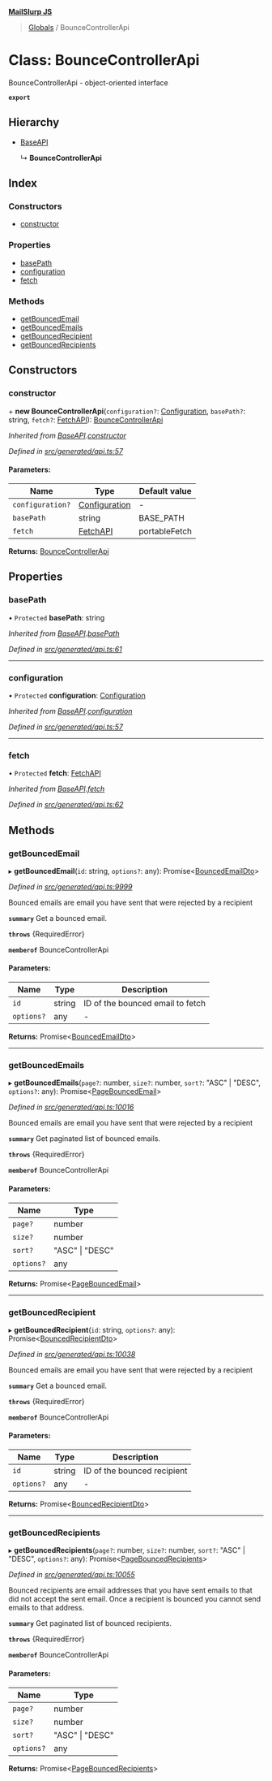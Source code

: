 **[MailSlurp JS](../README.md)**

> [Globals](../README.md) / BounceControllerApi

# Class: BounceControllerApi

BounceControllerApi - object-oriented interface

**`export`** 

## Hierarchy

* [BaseAPI](baseapi.md)

  ↳ **BounceControllerApi**

## Index

### Constructors

* [constructor](bouncecontrollerapi.md#constructor)

### Properties

* [basePath](bouncecontrollerapi.md#basepath)
* [configuration](bouncecontrollerapi.md#configuration)
* [fetch](bouncecontrollerapi.md#fetch)

### Methods

* [getBouncedEmail](bouncecontrollerapi.md#getbouncedemail)
* [getBouncedEmails](bouncecontrollerapi.md#getbouncedemails)
* [getBouncedRecipient](bouncecontrollerapi.md#getbouncedrecipient)
* [getBouncedRecipients](bouncecontrollerapi.md#getbouncedrecipients)

## Constructors

### constructor

\+ **new BounceControllerApi**(`configuration?`: [Configuration](configuration.md), `basePath?`: string, `fetch?`: [FetchAPI](../interfaces/fetchapi.md)): [BounceControllerApi](bouncecontrollerapi.md)

*Inherited from [BaseAPI](baseapi.md).[constructor](baseapi.md#constructor)*

*Defined in [src/generated/api.ts:57](https://github.com/mailslurp/mailslurp-client/blob/cce5bf2/src/generated/api.ts#L57)*

#### Parameters:

Name | Type | Default value |
------ | ------ | ------ |
`configuration?` | [Configuration](configuration.md) | - |
`basePath` | string | BASE\_PATH |
`fetch` | [FetchAPI](../interfaces/fetchapi.md) | portableFetch |

**Returns:** [BounceControllerApi](bouncecontrollerapi.md)

## Properties

### basePath

• `Protected` **basePath**: string

*Inherited from [BaseAPI](baseapi.md).[basePath](baseapi.md#basepath)*

*Defined in [src/generated/api.ts:61](https://github.com/mailslurp/mailslurp-client/blob/cce5bf2/src/generated/api.ts#L61)*

___

### configuration

• `Protected` **configuration**: [Configuration](configuration.md)

*Inherited from [BaseAPI](baseapi.md).[configuration](baseapi.md#configuration)*

*Defined in [src/generated/api.ts:57](https://github.com/mailslurp/mailslurp-client/blob/cce5bf2/src/generated/api.ts#L57)*

___

### fetch

• `Protected` **fetch**: [FetchAPI](../interfaces/fetchapi.md)

*Inherited from [BaseAPI](baseapi.md).[fetch](baseapi.md#fetch)*

*Defined in [src/generated/api.ts:62](https://github.com/mailslurp/mailslurp-client/blob/cce5bf2/src/generated/api.ts#L62)*

## Methods

### getBouncedEmail

▸ **getBouncedEmail**(`id`: string, `options?`: any): Promise\<[BouncedEmailDto](../interfaces/bouncedemaildto.md)>

*Defined in [src/generated/api.ts:9999](https://github.com/mailslurp/mailslurp-client/blob/cce5bf2/src/generated/api.ts#L9999)*

Bounced emails are email you have sent that were rejected by a recipient

**`summary`** Get a bounced email.

**`throws`** {RequiredError}

**`memberof`** BounceControllerApi

#### Parameters:

Name | Type | Description |
------ | ------ | ------ |
`id` | string | ID of the bounced email to fetch |
`options?` | any | - |

**Returns:** Promise\<[BouncedEmailDto](../interfaces/bouncedemaildto.md)>

___

### getBouncedEmails

▸ **getBouncedEmails**(`page?`: number, `size?`: number, `sort?`: \"ASC\" \| \"DESC\", `options?`: any): Promise\<[PageBouncedEmail](../interfaces/pagebouncedemail.md)>

*Defined in [src/generated/api.ts:10016](https://github.com/mailslurp/mailslurp-client/blob/cce5bf2/src/generated/api.ts#L10016)*

Bounced emails are email you have sent that were rejected by a recipient

**`summary`** Get paginated list of bounced emails.

**`throws`** {RequiredError}

**`memberof`** BounceControllerApi

#### Parameters:

Name | Type |
------ | ------ |
`page?` | number |
`size?` | number |
`sort?` | \"ASC\" \| \"DESC\" |
`options?` | any |

**Returns:** Promise\<[PageBouncedEmail](../interfaces/pagebouncedemail.md)>

___

### getBouncedRecipient

▸ **getBouncedRecipient**(`id`: string, `options?`: any): Promise\<[BouncedRecipientDto](../interfaces/bouncedrecipientdto.md)>

*Defined in [src/generated/api.ts:10038](https://github.com/mailslurp/mailslurp-client/blob/cce5bf2/src/generated/api.ts#L10038)*

Bounced emails are email you have sent that were rejected by a recipient

**`summary`** Get a bounced email.

**`throws`** {RequiredError}

**`memberof`** BounceControllerApi

#### Parameters:

Name | Type | Description |
------ | ------ | ------ |
`id` | string | ID of the bounced recipient |
`options?` | any | - |

**Returns:** Promise\<[BouncedRecipientDto](../interfaces/bouncedrecipientdto.md)>

___

### getBouncedRecipients

▸ **getBouncedRecipients**(`page?`: number, `size?`: number, `sort?`: \"ASC\" \| \"DESC\", `options?`: any): Promise\<[PageBouncedRecipients](../interfaces/pagebouncedrecipients.md)>

*Defined in [src/generated/api.ts:10055](https://github.com/mailslurp/mailslurp-client/blob/cce5bf2/src/generated/api.ts#L10055)*

Bounced recipients are email addresses that you have sent emails to that did not accept the sent email. Once a recipient is bounced you cannot send emails to that address.

**`summary`** Get paginated list of bounced recipients.

**`throws`** {RequiredError}

**`memberof`** BounceControllerApi

#### Parameters:

Name | Type |
------ | ------ |
`page?` | number |
`size?` | number |
`sort?` | \"ASC\" \| \"DESC\" |
`options?` | any |

**Returns:** Promise\<[PageBouncedRecipients](../interfaces/pagebouncedrecipients.md)>
